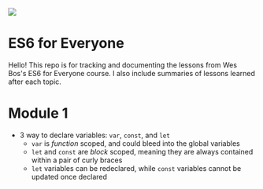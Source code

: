 [![](https://es6.io/images/ES62.png)](https://es6.io/)

# ES6 for Everyone

Hello! This repo is for tracking and documenting the lessons from Wes Bos's ES6 for Everyone course. I also include summaries of lessons learned after each topic.

# Module 1

- 3 way to declare variables: `var`, `const`, and `let`
  - `var` is *function* scoped, and could bleed into the global variables
  - `let` and `const` are *block* scoped, meaning they are always contained within a pair of curly braces
  - `let` variables can be redeclared, while `const` variables cannot be updated once declared
